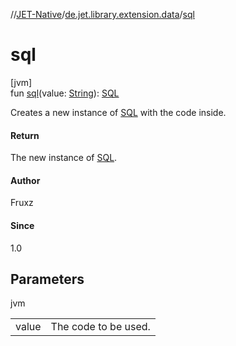 //[JET-Native](../../index.md)/[de.jet.library.extension.data](index.md)/[sql](sql.md)

# sql

[jvm]\
fun [sql](sql.md)(value: [String](https://kotlinlang.org/api/latest/jvm/stdlib/kotlin/-string/index.html)): [SQL](../de.jet.library.tool.devlang/-s-q-l/index.md)

Creates a new instance of [SQL](../de.jet.library.tool.devlang/-s-q-l/index.md) with the code inside.

#### Return

The new instance of [SQL](../de.jet.library.tool.devlang/-s-q-l/index.md).

#### Author

Fruxz

#### Since

1.0

## Parameters

jvm

| | |
|---|---|
| value | The code to be used. |
